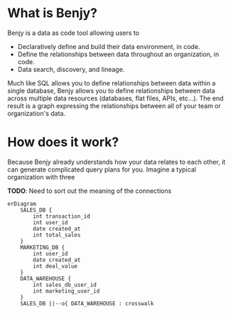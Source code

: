 # What is Benjy?

Benjy is a data as code tool allowing users to 

* Declaratively define and build their data environment, in code.
* Define the relationships between data throughout an organization, in code.
* Data search, discovery, and lineage. 

Much like SQL allows you to define relationships between data within a single database, 
Benjy allows you to define relationships between data across multiple data resources (databases, flat files, APIs, etc...).
The end result is a graph expressing the relationships between all of your team or organization's data.


# How does it work?

Because Benjy already understands how your data relates to each other, it can generate complicated query plans for you. 
Imagine a typical organization with three 

**TODO**: Need to sort out the meaning of the connections
```mermaid
erDiagram
    SALES_DB {
        int transaction_id
        int user_id
        date created_at
        int total_sales
    }
    MARKETING_DB {
        int user_id
        date created_at
        int deal_value
    }
    DATA_WAREHOUSE {
        int sales_db_user_id
        int marketing_user_id
    }
    SALES_DB ||--o{ DATA_WAREHOUSE : crosswalk
```





## 